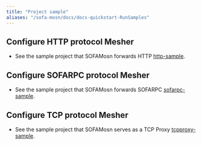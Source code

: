 ```yaml
---
title: "Project sample"
aliases: "/sofa-mosn/docs/docs-quickstart-RunSamples"
---
```


## Configure HTTP protocol Mesher

- See the sample project that SOFAMosn forwards HTTP [http-sample](https://github.com/sofastack/sofa-mosn/blob/master/examples/en_readme/http-sample/README.md).
  
## Configure SOFARPC protocol Mesher

- See the sample project that SOFAMosn forwards SOFARPC [sofarpc-sample](https://github.com/sofastack/sofa-mosn/blob/master/examples/en_readme/sofarpc-sample/README.md).

## Configure TCP protocol Mesher

- See the sample project that SOFAMosn serves as a TCP Proxy [tcpproxy-sample](https://github.com/sofastack/sofa-mosn/blob/master/examples/en_readme/tcpproxy-sample/README.md).